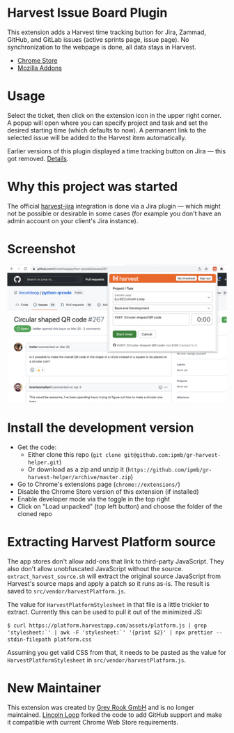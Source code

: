 # Harvest Issue Board Plugin

This extension adds a Harvest time tracking button for Jira, Zammad, GitHub, and GitLab issues (active sprints page, issue page). No synchronization to the webpage is done, all data stays in Harvest.

 * [Chrome Store](https://chrome.google.com/webstore/detail/jira-harvest-time-trackin/klgljijecjfkdfobihclllkadmoeokgg)
 * [Mozilla Addons](https://addons.mozilla.org/de/firefox/addon/jira-harvest-helper)

# Usage
Select the ticket, then click on the extension icon in the upper right corner. A popup will open where you can specify project and task and set the desired starting time (which defaults to now). A permanent link to the selected issue will be added to the Harvest item automatically.

Earlier versions of this plugin displayed a time tracking button on Jira — this got removed. [Details](docs/on-page-tracker.md).

# Why this project was started

The official [harvest-jira](https://www.getharvest.com/apps-and-integrations/jira) integration is done via a Jira plugin — which might not be possible or desirable in some cases (for example you don't have an admin account on your client's Jira instance).

# Screenshot
![Example](./docs/images/screenshot.png)

# Install the development version
- Get the code:
  - Either clone this repo (`git clone git@github.com:ipmb/gr-harvest-helper.git`)
  - Or download as a zip and unzip it (`https://github.com/ipmb/gr-harvest-helper/archive/master.zip`)
- Go to Chrome's extensions page (`chrome://extensions/`)
- Disable the Chrome Store version of this extension (if installed)
- Enable developer mode via the toggle in the top right
- Click on "Load unpacked" (top left button) and choose the folder of the cloned repo

# Extracting Harvest Platform source

The app stores don't allow add-ons that link to third-party JavaScript. They also don't allow unobfuscated JavaScript without the source. `extract_harvest_source.sh` will extract the original source JavaScript from Harvest's source maps and apply a patch so it runs as-is. The result is saved to `src/vendor/harvestPlatform.js`.

The value for `HarvestPlatformStylesheet` in that file is a little trickier to extract. Currently this can be used to pull it out of the minimized JS:

```shell
$ curl https://platform.harvestapp.com/assets/platform.js | grep 'stylesheet:`' | awk -F 'stylesheet:`' '{print $2}' | npx prettier --stdin-filepath platform.css
```

Assuming you get valid CSS from that, it needs to be pasted as the value for `HarvestPlatformStylesheet` in `src/vendor/harvestPlatform.js`.

# New Maintainer

This extension was created by [Grey Rook GmbH](https://www.greyrook.com/) and is no longer maintained. [Lincoln Loop](https://lincolnloop.com) forked the code to add GitHub support and make it compatible with current Chrome Web Store requirements.
